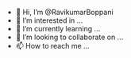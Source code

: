 - 👋 Hi, I’m @RavikumarBoppani
- 👀 I’m interested in ...
- 🌱 I’m currently learning ...
- 💞️ I’m looking to collaborate on ...
- 📫 How to reach me ...

<!---
RavikumarBoppani/RavikumarBoppani is a ✨ special ✨ repository because its `README.md` (this file) appears on your GitHub profile.
You can click the Preview link to take a look at your changes.
--->
